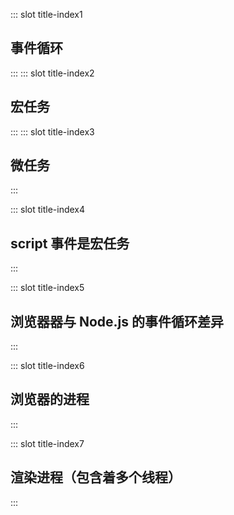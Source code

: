 ::: slot title-index1
## 事件循环
:::
::: slot title-index2
## 宏任务
:::
::: slot title-index3
## 微任务
:::

::: slot title-index4
## script 事件是宏任务
:::

::: slot title-index5
## 浏览器器与 Node.js 的事件循环差异
:::

::: slot title-index6
## 浏览器的进程
:::

::: slot title-index7
## 渲染进程（包含着多个线程）
:::

<network-network/>